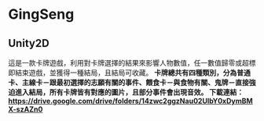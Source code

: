 # GingSeng
## Unity2D
這是一款卡牌遊戲，利用對卡牌選擇的結果來影響人物數值，任一數值歸零或超標即結束遊戲，並獲得一種結局，且結局可收藏。<b>
卡牌總共有四種類別，分為普通卡、主線卡－跟最初選擇的志願有關的事件、餵食卡－與食物有關、鬼牌－直接強迫進入結局，所有卡牌皆有對應的圖片，且部分事件會出現音效。<b>
下載連結：https://drive.google.com/drive/folders/14zwc2ggzNau02UlbY0xDymBMX-szAZn0

